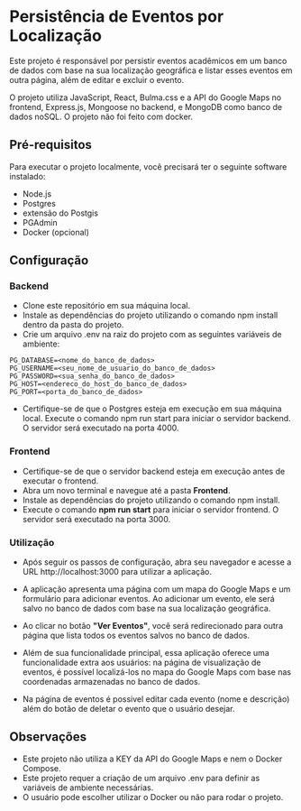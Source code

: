 # Persistência de Eventos por Localização
Este projeto é responsável por persistir eventos acadêmicos em um banco de dados com base na sua localização geográfica e listar esses eventos em outra página, além de editar e excluir o evento.

O projeto utiliza JavaScript, React, Bulma.css e a API do Google Maps  no frontend, Express.js, Mongoose no backend, e MongoDB como banco de dados noSQL. O projeto não foi feito com docker. 

## Pré-requisitos
Para executar o projeto localmente, você precisará ter o seguinte software instalado:

* Node.js 
* Postgres
* extensão do Postgis 
* PGAdmin  
* Docker (opcional)

## Configuração
### Backend
* Clone este repositório em sua máquina local.
* Instale as dependências do projeto utilizando o comando npm install dentro da pasta do projeto.
* Crie um arquivo .env na raiz do projeto com as seguintes variáveis de ambiente:
```
PG_DATABASE=<nome_do_banco_de_dados>
PG_USERNAME=<seu_nome_de_usuario_do_banco_de_dados>
PG_PASSWORD=<sua_senha_do_banco_de_dados>
PG_HOST=<endereco_do_host_do_banco_de_dados>
PG_PORT=<porta_do_banco_de_dados>
``` 

* Certifique-se de que o Postgres esteja em execução em sua máquina local.
Execute o comando npm run start para iniciar o servidor backend. O servidor será executado na porta 4000.

### Frontend</h3>
* Certifique-se de que o servidor backend esteja em execução antes de executar o frontend.
* Abra um novo terminal e navegue até a pasta <strong>Frontend</strong>.
* Instale as dependências do projeto utilizando o comando npm install.
* Execute o comando <strong>npm run start</strong> para iniciar o servidor frontend. O servidor será executado na porta 3000.
<h3>Utilização</h3>

* Após seguir os passos de configuração, abra seu navegador e acesse a URL  <a>http://localhost:3000</a> para utilizar a aplicação.

* A aplicação apresenta uma página com um mapa do Google Maps e um formulário para adicionar eventos. Ao adicionar um evento, ele será salvo no banco de dados com base na sua localização geográfica.
* Ao clicar no botão <strong>"Ver Eventos"</strong>, você será redirecionado para outra página que lista todos os eventos salvos no banco de dados.
* Além de sua funcionalidade principal, essa aplicação oferece uma funcionalidade extra aos usuários: na página de visualização de eventos, é possível localizá-los no mapa do Google Maps com base nas coordenadas armazenadas no banco de dados.
* Na página de eventos é possivel editar cada evento (nome e descrição) além do botão de deletar o evento que o usuário desejar. 

## Observações
* Este projeto não utiliza a KEY da API do Google Maps e nem o Docker Compose.
* Este projeto requer a criação de um arquivo .env para definir as variáveis de ambiente necessárias.
* O usuário pode escolher utilizar o Docker ou não para rodar o projeto.
